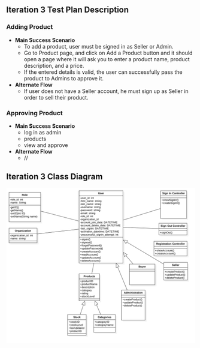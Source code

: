 ## Iteration 3 Test Plan Description

### Adding Product
  * **Main Success Scenario**
     * To add a product, user must be signed in as Seller or Admin.
     * Go to Product page, and click on Add a Product button and it should open a page where it will ask you to enter a product name, product description, and a price.
     * If the entered details is valid, the user can successfully pass the product to Admins to approve it.
  * **Alternate Flow**
     * If user does not have a Seller account, he must sign up as Seller in order to sell their product.

### Approving Product
  * **Main Success Scenario**
     * log in as admin
     * products
     * view and approve
  * **Alternate Flow**
     * //
     
## Iteration 3 Class Diagram

![](../images/Iteration3.png)
